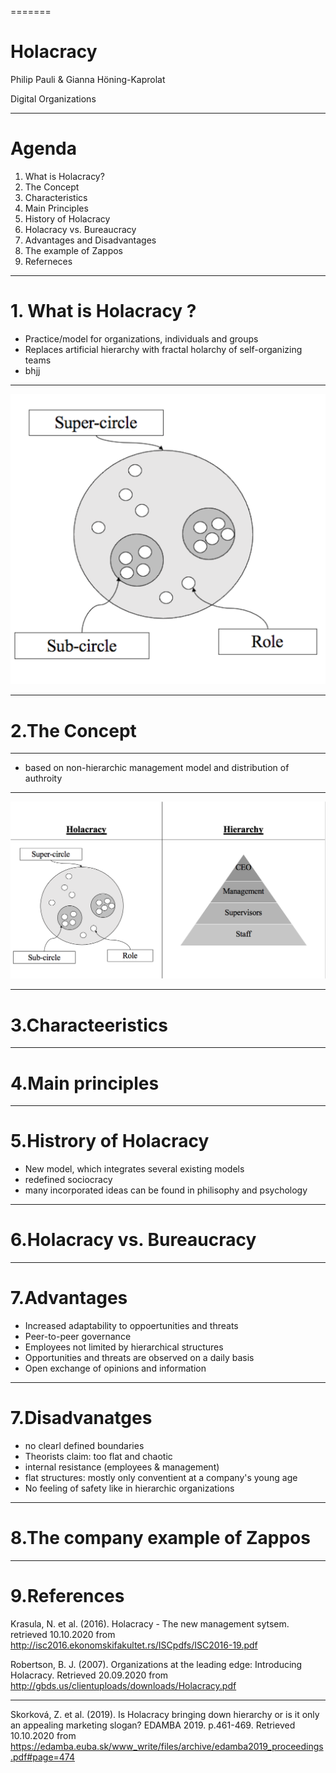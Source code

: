 =======
# **Holacracy**
Philip Pauli & Gianna Höning-Kaprolat

Digital Organizations 


>>>>>>> 
---

# Agenda 

1. What is Holacracy?
2. The Concept
3. Characteristics 
4. Main Principles 
5. History of Holacracy 
6. Holacracy vs. Bureaucracy 
7. Advantages and Disadvantages
8. The example of Zappos 
9. Referneces 

---

# 1. What is Holacracy ?

* Practice/model for organizations, individuals and groups
* Replaces artificial hierarchy with fractal holarchy of self-organizing teams 
* bhjj

---


![](H.png)
 

---



# 2.The Concept 




---
* based on non-hierarchic management model and distribution of authroity 

---

![](HVB.png) 

---


# 3.Characteeristics 

---

# 4.Main principles 


---
# 5.Histrory of Holacracy 

* New model, which integrates several existing models
* redefined sociocracy
* many incorporated ideas can be found in philisophy and psychology

---

# 6.Holacracy vs. Bureaucracy 


---

# 7.Advantages 

* Increased adaptability to oppoertunities and threats 
* Peer-to-peer governance 
* Employees not limited by hierarchical structures 
* Opportunities and threats are observed on a daily basis 
* Open exchange of opinions and information 

---

# 7.Disadvanatges 

* no clearl defined boundaries 
* Theorists claim: too flat and chaotic
* internal resistance (employees & management)
* flat structures: mostly only conventient at a company's young age
* No feeling of safety like in hierarchic organizations


---
# 8.The company example of **Zappos** 

---

# 9.References 

Krasula, N. et al. (2016). Holacracy - The new management sytsem. retrieved 10.10.2020 from http://isc2016.ekonomskifakultet.rs/ISCpdfs/ISC2016-19.pdf

Robertson, B. J. (2007). Organizations at the leading edge: Introducing Holacracy. Retrieved 20.09.2020 from http://gbds.us/clientuploads/downloads/Holacracy.pdf

---

Skorková, Z. et al. (2019). Is Holacracy bringing down hierarchy or is it only an appealing marketing slogan? EDAMBA 2019. p.461-469. Retrieved 10.10.2020 from https://edamba.euba.sk/www_write/files/archive/edamba2019_proceedings.pdf#page=474




